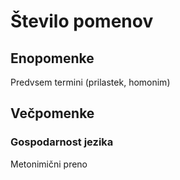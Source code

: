 # Število pomenov
## Enopomenke
Predvsem termini (prilastek, homonim)
## Večpomenke
### Gospodarnost jezika
Metonimični preno